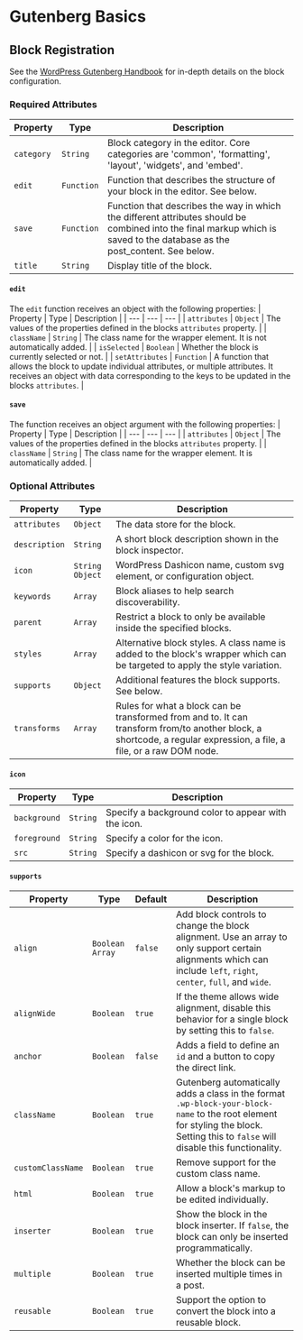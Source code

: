 # Gutenberg Basics


## Block Registration
See the [WordPress Gutenberg Handbook](https://wordpress.org/gutenberg/handbook/designers-developers/developers/block-api/block-registration/) for in-depth details on the block configuration.

### Required Attributes
| Property | Type | Description |
| --- | --- | --- |
| `category` | `String` | Block category in the editor. Core categories are 'common', 'formatting', 'layout', 'widgets', and 'embed'. |
| `edit` | `Function` | Function that describes the structure of your block in the editor. See below. |
| `save` | `Function` | Function that describes the way in which the different attributes should be combined into the final markup which is saved to the database as the post_content. See below. |
| `title` | `String` | Display title of the block. |

#### `edit`
The `edit` function receives an object with the following properties:
| Property | Type | Description |
| --- | --- | --- |
| `attributes` | `Object` | The values of the properties defined in the blocks `attributes` property. |
| `className` | `String` | The class name for the wrapper element. It is not automatically added. |
| `isSelected` | `Boolean` | Whether the block is currently selected or not. |
| `setAttributes` | `Function` | A function that allows the block to update individual attributes, or multiple attributes. It receives an object with data corresponding to the keys to be updated in the blocks `attributes`. |

#### `save`
The function receives an object argument with the following properties:
| Property | Type | Description |
| --- | --- | --- |
| `attributes` | `Object` | The values of the properties defined in the blocks `attributes` property. |
| `className` | `String` | The class name for the wrapper element. It is automatically added. |

### Optional Attributes
| Property | Type | Description |
| --- | --- | --- |
| `attributes` | `Object` | The data store for the block. |
| `description` | `String` | A short block description shown in the block inspector. |
| `icon` | `String` `Object` | WordPress Dashicon name, custom svg element, or configuration object. |
| `keywords` | `Array` | Block aliases to help search discoverability. |
| `parent` | `Array` | Restrict a block to only be available inside the specified blocks. |
| `styles` | `Array` | Alternative block styles. A class name is added to the block's wrapper which can be targeted to apply the style variation. |
| `supports` | `Object` | Additional features the block supports. See below. |
| `transforms` | `Array` | Rules for what a block can be transformed from and to. It can transform from/to another block, a shortcode, a regular expression, a file, a file, or a raw DOM node. |

#### `icon`
| Property | Type | Description |
| --- | --- | --- |
| `background` | `String` | Specify a background color to appear with the icon. |
| `foreground` | `String` | Specify a color for the icon. |
| `src` | `String` | Specify a dashicon or svg for the block. |

#### `supports`
| Property | Type | Default | Description |
| --- | --- | --- | --- |
| `align` | `Boolean` `Array` | `false` | Add block controls to change the block alignment. Use an array to only support certain alignments which can include `left`, `right`, `center`, `full`, and `wide`. |
| `alignWide` | `Boolean` | `true` | If the theme allows wide alignment, disable this behavior for a single block by setting this to `false`. |
| `anchor` | `Boolean` | `false` | Adds a field to define an `id` and a button to copy the direct link. |
| `className` | `Boolean` | `true` | Gutenberg automatically adds a class in the format `.wp-block-your-block-name` to the root element for styling the block. Setting this to `false` will disable this functionality. |
| `customClassName` | `Boolean` | `true` | Remove support for the custom class name. |
| `html` | `Boolean` | `true` | Allow a block's markup to be edited individually. |
| `inserter` | `Boolean` | `true` | Show the block in the block inserter. If `false`, the block can only be inserted programmatically. |
| `multiple` | `Boolean` | `true` | Whether the block can be inserted multiple times in a post. |
| `reusable` | `Boolean` | `true` | Support the option to convert the block into a reusable block. |
